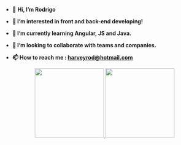 - 👋 <strong> Hi, I’m Rodrigo <strong>
- 👀 I’m interested in front and back-end developing!
- 🌱 I’m currently learning Angular, JS and Java.
- 💞️ I’m looking to collaborate with teams and companies.
- 📫 How to reach me : harveyrod@hotmail.com
  
  <div align="center">
  <a href="https://github.com/harveyrod">
  <img height="180em" src="https://github-readme-stats.vercel.app/api?username=harveyrod&show_icons=true&theme=dracula&include_all_commits=true&count_private=true"/>
  <img height="180em" src="https://github-readme-stats.vercel.app/api/top-langs/?username=harveyrod&layout=compact&langs_count=7&theme=dracula"/>
</div>



